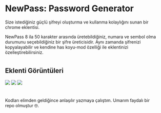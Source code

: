 # NewPass: Password Generator

Size istediğiniz güçlü şifreyi oluşturma ve kullanma kolaylığını sunan bir chrome eklentisi.

NewPass 8 ila 50 karakter arasında üretebildiğiniz, numara ve sembol olma durumunu seçebildiğiniz bir şifre üreticisidir. Aynı zamanda şifrenizi kopyalayabilir ve kendine has koyu-mod özelliği ile eklentinizi özelleştirebilirsiniz.

# 

## Eklenti Görüntüleri
![](https://lh3.googleusercontent.com/vuydH8KuuL3MYJNsxUw9CQA-r4d380Icq4LcSHPOqy8OJ502oeiLievl6r_PwujC3EjYnc-Mo8sih9aLQRc3uIfw0t4=w640-h400-e365-rj-sc0x00ffffff)
![](https://lh3.googleusercontent.com/jXFRwLkgMRqU7wgARn1_SYLSbKw2IVwczui9R8H9cF-VMYw5jDDZsZTdU82EFD3LMsKhLNr-NjfYbxqVwpKQYClG=w640-h400-e365-rj-sc0x00ffffff)
![](https://lh3.googleusercontent.com/KWK-HeksWtV4zWOfaZorU7ECLf0_IsD2182A1OB2s0AmKdPHxgRNhSaW2KuO9dQzTz5c1PvWJAJfP8G7PI29GlwfjXg=w640-h400-e365-rj-sc0x00ffffff)

#

Kodları elimden geldiğince anlaşılır yazmaya çalıştım. Umarım faydalı bir repo olmuştur 🤓.